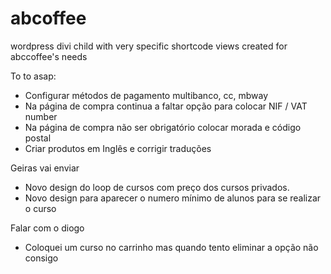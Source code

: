 # abcoffee
wordpress divi child with very specific shortcode views created for abccoffee's needs

To to asap:

- Configurar métodos de pagamento multibanco, cc, mbway
- Na página de compra continua a faltar opção para colocar NIF / VAT number
- Na página de compra não ser obrigatório colocar morada e código postal
- Criar produtos em Inglês e corrigir traduções


Geiras vai enviar
- Novo design do loop de cursos com preço dos cursos privados.
- Novo design para aparecer o numero mínimo de alunos para se realizar o curso

Falar com o diogo
- Coloquei um curso no carrinho mas quando tento eliminar a opção não consigo